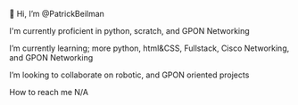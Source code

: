  👋 Hi, I’m @PatrickBeilman

 I'm currently proficient in python, scratch, and GPON Networking 

I’m currently learning; more python, html&CSS, Fullstack, Cisco Networking, and GPON Networking

I’m looking to collaborate on robotic, and GPON oriented projects

How to reach me N/A
